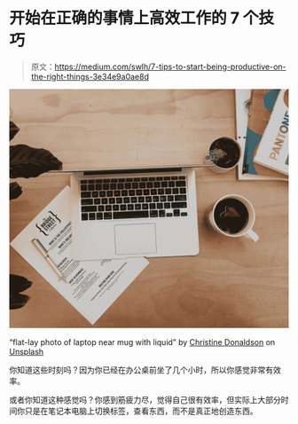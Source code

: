 # 开始在正确的事情上高效工作的 7 个技巧

> 原文：<https://medium.com/swlh/7-tips-to-start-being-productive-on-the-right-things-3e34e9a0ae8d>

![](img/b00f958f1ac0aefe0d7bab02ee31df17.png)

“flat-lay photo of laptop near mug with liquid” by [Christine Donaldson](https://unsplash.com/@californiawait?utm_source=medium&utm_medium=referral) on [Unsplash](https://unsplash.com?utm_source=medium&utm_medium=referral)

你知道这些时刻吗？因为你已经在办公桌前坐了几个小时，所以你感觉非常有效率。

或者你知道这种感觉吗？你感到筋疲力尽，觉得自己很有效率，但实际上大部分时间你只是在笔记本电脑上切换标签，查看东西，而不是真正地创造东西。
